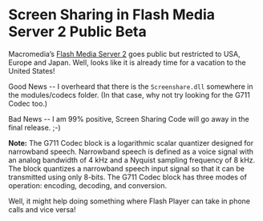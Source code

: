 # Screen Sharing in Flash Media Server 2 Public Beta

Macromedia’s [Flash Media Server 2](http://www.macromedia.com/software/flashmediaserver/public_beta/) goes public but restricted to USA, Europe and Japan. Well, looks like it is already time for a vacation to the United States!

Good News -- I overheard that there is the `Screenshare.dll` somewhere in the modules/codecs folder. (In that case, why not try looking for the G711 Codec too.)

Bad News -- I am 99% positive, Screen Sharing Code will go away in the final release. ;-)

__Note:__ The G711 Codec block is a logarithmic scalar quantizer designed for narrowband speech. Narrowband speech is defined as a voice signal with an analog bandwidth of 4 kHz and a Nyquist sampling frequency of 8 kHz. The block quantizes a narrowband speech input signal so that it can be transmitted using only 8-bits. The G711 Codec block has three modes of operation: encoding, decoding, and conversion.

Well, it might help doing something where Flash Player can take in phone calls and vice versa!
